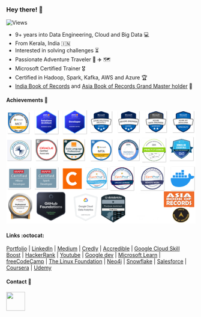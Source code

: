 ### Hey there!  :wave:
![Views](https://komarev.com/ghpvc/?username=appuv)
- 9+ years into Data Engineering, Cloud and Big Data :computer:
- From Kerala, India :india:
- Interested in solving challenges :hourglass_flowing_sand:
- Passionate Adventure Traveler :compass: :airplane: :world_map:
- Microsoft Certified Trainer :medal_military:
- Certified in Hadoop, Spark, Kafka, AWS and Azure :trophy:
- [India Book of Records](https://indiabookofrecords.in/maximum-microsoft-certification-examinations-qualified-in-least-time/) and [Asia Book of Records Grand Master holder](https://www.asiabookofrecords.com/grand-master-appu-v/) :1st_place_medal:




#### Achievements  :medal_sports:
![alt text](images/badges.png)


#### Links :octocat:

[Portfolio](https://masterappu.com/) | [LinkedIn](https://www.linkedin.com/in/appuv) | [Medium](https://medium.com/@masterappu) | [Credly](https://www.credly.com/users/appuv) | [Accredible](https://www.credential.net/profile/appuv329546/wallet) | [Google Cloud Skill Boost](https://www.cloudskillsboost.google/public_profiles/aa816972-ce94-4ab8-bedd-18b7f7f3ac15) | [HackerRank](https://www.hackerrank.com/masterappu) | [Youtube](https://www.youtube.com/@techtalksbyappu) | [Google dev](https://g.dev/masterappu) | [Microsoft Learn](https://learn.microsoft.com/en-us/users/masterappu/) | [freeCodeCamp](https://www.freecodecamp.org/masterappu) | [The Linux Foundation](https://openprofile.dev/profile/masterappu) |  [Neo4j](https://graphacademy.neo4j.com/u/267affd9-3ce7-4450-8b1e-610e6092e676/) | [Snowflake](https://community.snowflake.com/s/profile/005VI0000089pd1) | [Salesforce](https://www.salesforce.com/trailblazer/masterappu) | [Coursera](https://www.coursera.org/user/cc432cfa7a98f1a65243633e371d1c20) | [Udemy](https://www.udemy.com/user/appu-v/)



#### Contact 🤙

<a href="https://t.me/masterappu">
    <img src="https://upload.wikimedia.org/wikipedia/commons/thumb/8/82/Telegram_logo.svg/2048px-Telegram_logo.svg.png" width="50" height="50">
</a>
